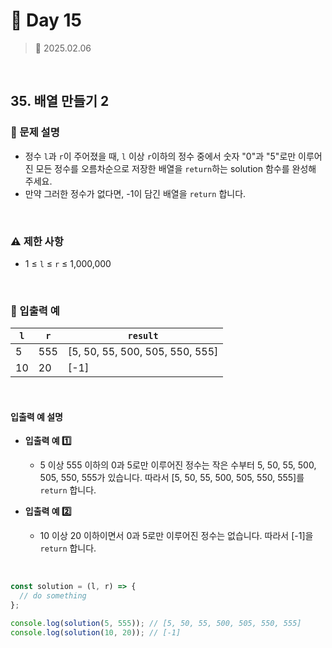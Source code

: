 # 🌻 Day 15

> 📅 2025.02.06

<br>

## 35. 배열 만들기 2

### 📍 문제 설명

- 정수 `l`과 `r`이 주어졌을 때, `l` 이상 `r`이하의 정수 중에서 숫자 "0"과 "5"로만 이루어진 모든 정수를 오름차순으로 저장한 배열을 `return`하는 solution 함수를 완성해 주세요.
- 만약 그러한 정수가 없다면, -1이 담긴 배열을 `return` 합니다.

<br>

### ⚠️ 제한 사항

- 1 ≤ `l` ≤ `r` ≤ 1,000,000

<br>

### 👀 입출력 예

| `l` | `r` | `result`                        |
| --- | --- | ------------------------------- |
| 5   | 555 | [5, 50, 55, 500, 505, 550, 555] |
| 10  | 20  | [-1]                            |

<br>

#### 입출력 예 설명

- **입출력 예 1️⃣**

  - 5 이상 555 이하의 0과 5로만 이루어진 정수는 작은 수부터 5, 50, 55, 500, 505, 550, 555가 있습니다. 따라서 [5, 50, 55, 500, 505, 550, 555]를 `return` 합니다.

- **입출력 예 2️⃣**

  - 10 이상 20 이하이면서 0과 5로만 이루어진 정수는 없습니다. 따라서 [-1]을 `return` 합니다.

<br>

```javascript
const solution = (l, r) => {
  // do something
};

console.log(solution(5, 555)); // [5, 50, 55, 500, 505, 550, 555]
console.log(solution(10, 20)); // [-1]
```
